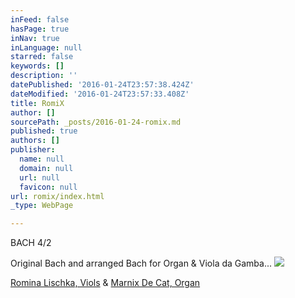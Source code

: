 ```yaml
---
inFeed: false
hasPage: true
inNav: true
inLanguage: null
starred: false
keywords: []
description: ''
datePublished: '2016-01-24T23:57:38.424Z'
dateModified: '2016-01-24T23:57:33.408Z'
title: RomiX
author: []
sourcePath: _posts/2016-01-24-romix.md
published: true
authors: []
publisher:
  name: null
  domain: null
  url: null
  favicon: null
url: romix/index.html
_type: WebPage

---
```

BACH 4/2

Original Bach and arranged Bach for Organ & Viola da Gamba...
![](https://the-grid-user-content.s3-us-west-2.amazonaws.com/78b72188-f165-4ef5-8c7a-095e3d801d17.jpg)

[Romina Lischka, Viols][0] &                            [Marnix De Cat, Organ][1]

[0]: www.rominalischka.eu
[1]: www.marnixdecat.be